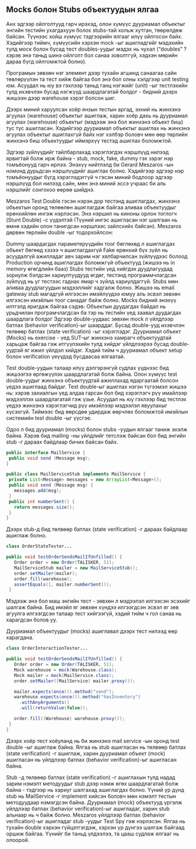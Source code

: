 ## Mocks болон Stubs объектуудын ялгаа

Анх эдгээр ойлголтууд гарч ирэхэд, олон хүмүүс дууриамал объектыг энгийн тестийн ухагдахуун болох stubs-тай хольж хутган, төөрөлдөж байсан. Түүнээс хойш хүмүүс тэдгээрийн ялгааг илүү ойлгосон байх. Хэдийгээр тиймч, хүмүүсийн хэрхэн mock -ыг ашигладгийг мэдэхийн тулд моск болон бусад тест doubles-уудыг мэдэх нь чухал (“doubles” ? хэрэв энэ таньд шинэ ойлголт бол санаа зоволтгүй, хэдхэн мөрийн дараа бүгд ойлгомжтой болно).

Програмын зөвхөн нэг элемент дээр тухайн агшинд санаагаа сайн төвлөрүүлэн та тест хийж байгаа бол энэ бол олны хэлдгээр unit testing юм. Асуудал нь юу вэ гэхлээр таньд ганц нэгжийг (unit) -ыг тестлэхийн тулд ихэвчлэн бусад нэгжүүд шаардлагатай болдог - бидний дээрх жишээн дээр warehouse хэрэг болсон шиг.

Дээрх миний харуулсан хоёр янзын тестын аргад, эхний нь жинхэнэ агуулах (warehouse) объектыг ашиглаж, харин хоёр дахь нь дууриамал агуулах (warehouse) объектыг (мэдээж энэ бол жинхэнэ объект биш) тус тус ашигласан. Хэдийгээр дууриамал объектыг ашиглах нь жинхэнэ агуулах объектыг ашиглахгүй байх нэг хэлбэр боловч мөн өөр төрлийн жинхэнэ биш объектуудыг иймэрхүү тестэд ашиглах боломжтой.

Эдгээр зүйлүүдийг тайлбарлахад хэрэглэгдэх нэршлүүд нилээд ярвигтай болж ирж байна - stub, mock, fake, dummy гэх зэрэг нэр томъёонууд гарч ирлээ. Энэхүү нийтлэлд би Gerard Meszaros -ын номонд дурьдсан нэршлүүдийг ашиглах болно. Хэдийгээр эдгээр нэр томъёонуудыг бүгд хэрэглэдэггүй ч гэсэн миний бодлоор эдгээр нэршлүүд бол нилээд сайн, мөн энэ миний эссэ учраас би аль нэршлийг сонгохоо өөрөө шийднэ.

Meszaros Test Double гэсэн нэрэн дор тестэнд ашиглагдах, жинхэнэ объектын оронд төлөөлөн ашиглагдаж байгаа аливаа объектуудыг ерөнхийлөн ингэж нэрлэсэн. Энэ нэршил нь киноны орлон тоглогч (Stunt Double) -с үүдэлтэй (Түүний ингэс ашигласан нэг шалгаан  нь өмнө хэдийн олон танигдсан нэршлээс зайлсхийх байсан). Meszaros дөрвөн төрлийн double -ыг тодорхойлсон:

Dummy шаардагдах параметерүүдийн тоог бөглөхөд л ашиглагдах объект бөгөөд хэзээ ч ашиглагдахгүй
Fake ерөнхий бүх зүйл нь асуудалгүй ажилладаг авч зарим нэг хялбарчилсан зүйлүүдээс болоод Production орчинд ашиглагдах боломжгүй объектууд (жишээ нь in memory өгөгдлийн бааз)
Stubs тестийн үед хийгдэх дуудлагуудад зориулж бэлдсэн хариултуудууд өгдөг, тестэнд программчлагдсан зүйлүүд нь уг тестээс гаднах ямар ч зүйлд хариулдаггүй. Stubs мөн аливаа дуудлагуудын мэдээллийг хадгалж болно. Жишээ нь email gateway stub магадгүй илгээсэн имэйлүүдээ юмуу аль эсвэл зөвхөн илгээсэн имэйлын тоог санадаг байж болно.
Mocks бидний энэхүү илтгэлд яригдаж байгаа сэдэв: Объектын дуудагдах байдал нь урьдчилан програмчлагдсан ба тэр нь тестийн үед заавал дуудагдах шаардлага болдог
Эдгээр double-уудаас зөвхөн mock л үйлдлээр батлах (behavior verification)-ыг шаарддаг. Бусад double-ууд ихэвчлэн төлвөөр батлах (state verification) -ыг хэрэглэдэг. Дууриамал объект (Mocks) нь exercise - үед SUT-ыг жинхэнэ хамрагч объектуудтай харьцаж байгаа гэж итгүүлэхийн тулд хийдэг үйлдлээрээ бусад double-уудтай яг ижил үйлдэл хийдэг. Хэдий тийм ч дууриамал объект setup болон verification үеүүдэд бусдаасаа ялгаатай.

Test double-уудын талаар илүү дэлгэрэнгүй судлах үүднээс бид жишээгээ өргөжүүлэх шаардлагатай болж байна. Олон хүмүүс test double-уудыг жинхэнэ объектуудтай ажиллахад ядаргаатай болсон үедээ ашиглаад байдаг. Test double-ыг ашиглах нэгэн түгээмэл жишээ нь: хэрэв захиалгын үед алдаа гарсан бол бид хэрэглэгч рүү имайлээр мэдээллэх шаардлагатай гэж үзье. Асуудал нь юу гэхлээр бид тестлэх үедээ жинхэнэ хэрэглэгчид рүү имэйлээр мэдээлэл явуулахыг хүсэхгүй. Тиймээс бид өөрсдөө удирдаж өөрчлөх боломжтой имэйлын системийн test double -ыг үүсгэе.

Одоо л бид дууриамал (mocks) болон stubs -уудын ялгааг таниж эхэлж байна. Хэрэв бид mailing -ны үйлдлийг тетслэж байсан бол бид энгийн stub -г дараах байдлаар бичих байсан байх.

```java
public interface MailService {
 public void send (Message msg);
}

public class MailServiceStub implements MailService {
 private List<Message> messages = new ArrayList<Message>();
 public void send (Message msg) {
   messages.add(msg);
 }
 public int numberSent() {
   return messages.size();
 }
}
```

Дээрх stub-д бид төлвөөр батлах (state verification) -г дараах байдлаар ашиглаж болно.

```java
class OrderStateTester...

public void testOrderSendsMailIfUnfilled() {
   Order order = new Order(TALISKER, 51);
   MailServiceStub mailer = new MailServiceStub();
   order.setMailer(mailer);
   order.fill(warehouse);
   assertEquals(1, mailer.numberSent());
 }
```
Мэдээж энэ бол маш энгийн тест - зөвхөн л мэдээлэл илгээсэн эсэхийг шалгаж байна. Бид имэйл яг зөвхөн хүндээ илгээгдсэн эсвэл яг зөв агуулга илгээгдсэн талаар тест хийгээгүй, хэдий тийм ч гол санаа нь харагдсан болов уу.

Дууриамал объектуудыг (mocks) ашиглавал дээрх тест нилээд өөр харагдана.

```java
class OrderInteractionTester...

public void testOrderSendsMailIfUnfilled() {
   Order order = new Order(TALISKER, 51);
   Mock warehouse = mock(Warehouse.class);
   Mock mailer = mock(MailService.class);
   order.setMailer((MailService) mailer.proxy());

   mailer.expects(once()).method("send");
   warehouse.expects(once()).method("hasInventory")
     .withAnyArguments()
     .will(returnValue(false));

   order.fill((Warehouse) warehouse.proxy());
 }
}
```

Дээрх хоёр тест хоёуланд нь би жинхэнэ mail service -ын оронд test double -ыг ашиглаж байна. Ялгаа нь stub ашигласан нь төлвөөр батлах (state verification) -г ашиглаж, харин дууриамал объект (mock) ашигласан нь үйлдлээр батлах (behavior verification)-ыг ашигласан байна.

Stub -д төлвөөр батлах (state verification) -г ашиглахын тулд надад зарим нэмэлт методуудыг stub дээр нэмж өгөх шаардлагатай болж байна - тэдгээр нь хариуг шалгахад ашиглагдах болно. Үүний үр дүнд stub нь MailService -г implement хийсэн боловч мөн нэмэлт тестын методуудаар нэмэгдсэн байна.
Дууриамал (mock) объектууд үргэлж үйлдлээр батлах (behavior verification)-ыг ашигладаг, харин stub альнаар нь ч байж болно. Meszaros үйлдлээр батлах (behavior verification)-ыг ашигладаг stub -уудыг Test Spy гэж нэрлэсэн. Ялгаа нь тухайн double хэрхэн гүйцэтгэгдэж, хэрхэн үр дүнгээ шалгаж байгаад оршиж байгаа. Үүнийг би таньд үлдээлээ, та цааш судлаж ялгааг нь олоорой.